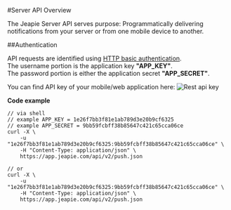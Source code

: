 #Server API Overview

The Jeapie Server API serves purpose: Programmatically delivering notifications from your server or from one mobile device to another.


##Authentication

API requests are identified using [HTTP basic authentication](http://en.wikipedia.org/wiki/Basic_access_authentication).<br>
The username portion is the application key **"APP_KEY"**.<br>
The password portion is either the application secret **"APP_SECRET"**.


You can find API key of your mobile/web application here:
![Rest api key](/img/00000206.png)

**Code example**


```shell
// via shell
// example APP_KEY = 1e26f7bb3f81e1ab789d3e20b9cf6325
// example APP_SECRET = 9bb59fcbff38b85647c421c65cca06ce
curl -X \
    -u "1e26f7bb3f81e1ab789d3e20b9cf6325:9bb59fcbff38b85647c421c65cca06ce" \
    -H "Content-Type: application/json" \
    https://app.jeapie.com/api/v2/push.json

// or
curl -X \
    -u "1e26f7bb3f81e1ab789d3e20b9cf6325:9bb59fcbff38b85647c421c65cca06ce" \
    -H "Content-Type: application/json" \
    https://app.jeapie.com/api/v2/push.json
```
